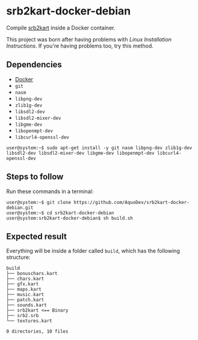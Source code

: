 # srb2kart-docker-debian

Compile [srb2kart](https://github.com/STJr/Kart-Public) inside a Docker container.

This project was born after having problems with _Linux Installation Instructions_. If you're having problems too, try this method.

## Dependencies

* [Docker](https://www.digitalocean.com/community/tutorials/how-to-install-and-use-docker-on-debian-10)
* `git`
* `nasm`
* `libpng-dev`
* `zlib1g-dev`
* `libsdl2-dev`
* `libsdl2-mixer-dev`
* `libgme-dev`
* `libopenmpt-dev`
* `libcurl4-openssl-dev`

```console
user@system:~$ sudo apt-get install -y git nasm libpng-dev zlib1g-dev libsdl2-dev libsdl2-mixer-dev libgme-dev libopenmpt-dev libcurl4-openssl-dev
```

## Steps to follow

Run these commands in a terminal:

```console
user@system:~$ git clone https://github.com/AquoDev/srb2kart-docker-debian.git
user@system:~$ cd srb2kart-docker-debian
user@system:srb2kart-docker-debian$ sh build.sh
```

## Expected result

Everything will be inside a folder called `build`, which has the following structure:

```
build
├── bonuschars.kart
├── chars.kart
├── gfx.kart
├── maps.kart
├── music.kart
├── patch.kart
├── sounds.kart
├── srb2kart <== Binary
├── srb2.srb
└── textures.kart

0 directories, 10 files
```
